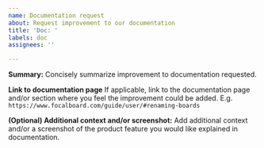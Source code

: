 ```yaml
---
name: Documentation request 
about: Request improvement to our documentation 
title: 'Doc: '
labels: doc
assignees: ''

---
```


**Summary:**
Concisely summarize improvement to documentation requested. 

**Link to documentation page**
If applicable, link to the documentation page and/or section where you feel the improvement could be added. E.g. `https://www.focalboard.com/guide/user/#renaming-boards`

**(Optional) Additional context and/or screenshot:**
Add additional context and/or a screenshot of the product feature you would like explained in documentation. 
